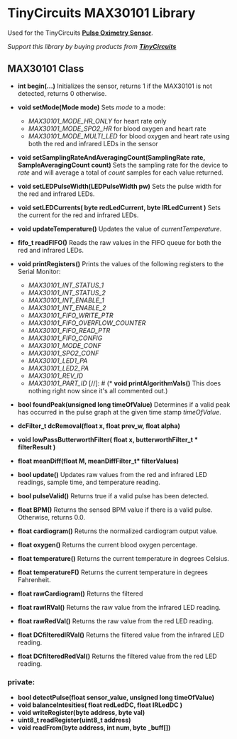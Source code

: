 # TinyCircuits MAX30101 Library

Used for the TinyCircuits **[Pulse Oximetry Sensor](https://tinycircuits.com/collections/wireling-sensors/products/pulse-oximetry-sensor-wireling)**.

*Support this library by buying products from **[TinyCircuits](https://tinycircuits.com/)***


## MAX30101 Class

* **int begin(...)** Initializes the sensor, returns 1 if the MAX30101 is not detected, returns 0 otherwise.
* **void setMode(Mode mode)** Sets *mode* to a mode:
	* *MAX30101_MODE_HR_ONLY* for heart rate only
	* *MAX30101_MODE_SPO2_HR* for blood oxygen and heart rate
	* *MAX30101_MODE_MULTI_LED* for blood oxygen and heart rate using both the red and infrared LEDs in the sensor
* **void setSamplingRateAndAveragingCount(SamplingRate rate, SampleAveragingCount count)** Sets the sampling rate for the device to *rate* and will average a total of *count* samples for each value returned.
* **void setLEDPulseWidth(LEDPulseWidth pw)** Sets the pulse width for the red and infrared LEDs.
* **void setLEDCurrents( byte redLedCurrent, byte IRLedCurrent )** Sets the current for the red and infrared LEDs.
* **void updateTemperature()** Updates the value of *currentTemperature*.
* **fifo_t readFIFO()** Reads the raw values in the FIFO queue for both the red and infrared LEDs.
* **void printRegisters()** Prints the values of the following registers to the Serial Monitor:
	* *MAX30101_INT_STATUS_1*
	* *MAX30101_INT_STATUS_2*
	* *MAX30101_INT_ENABLE_1*
	* *MAX30101_INT_ENABLE_2*
	* *MAX30101_FIFO_WRITE_PTR*
	* *MAX30101_FIFO_OVERFLOW_COUNTER*
	* *MAX30101_FIFO_READ_PTR*
	* *MAX30101_FIFO_CONFIG*
	* *MAX30101_MODE_CONF*
	* *MAX30101_SPO2_CONF*
	* *MAX30101_LED1_PA*
	* *MAX30101_LED2_PA*
	* *MAX30101_REV_ID*
	* *MAX30101_PART_ID*
[//]: # (* **void printAlgorithmVals()** This does nothing right now since it's all commented out.)
* **bool foundPeak(unsigned long timeOfValue)** Determines if a valid peak has occurred in the pulse graph at the given time stamp *timeOfValue*.

* **dcFilter_t dcRemoval(float x, float prev_w, float alpha)**
* **void lowPassButterworthFilter( float x, butterworthFilter_t \* filterResult )**
* **float meanDiff(float M, meanDiffFilter_t\* filterValues)**

* **bool update()** Updates raw values from the red and infrared LED readings, sample time, and temperature reading.
* **bool pulseValid()** Returns true if a valid pulse has been detected.
* **float BPM()** Returns the sensed BPM value if there is a valid pulse. Otherwise, returns 0.0.
* **float cardiogram()** Returns the normalized cardiogram output value.
* **float oxygen()** Returns the current blood oxygen percentage.
* **float temperature()** Returns the current temperature in degrees Celsius.
* **float temperatureF()** Returns the current temperature in degrees Fahrenheit.
    
* **float rawCardiogram()** Returns the filtered
* **float rawIRVal()** Returns the raw value from the infrared LED reading.
* **float rawRedVal()** Returns the raw value from the red LED reading.
* **float DCfilteredIRVal()** Returns the filtered value from the infrared LED reading.
* **float DCfilteredRedVal()** Returns the filtered value from the red LED reading.

### **private:**
* **bool detectPulse(float sensor_value, unsigned long timeOfValue)**
* **void balanceIntesities( float redLedDC, float IRLedDC )**
* **void writeRegister(byte address, byte val)**
* **uint8_t readRegister(uint8_t address)**
* **void readFrom(byte address, int num, byte _buff[])**



